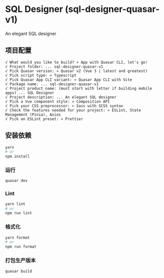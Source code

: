 # SQL Designer (sql-designer-quasar-v1)

An elegant SQL designer

## 项目配置

```
√ What would you like to build? » App with Quasar CLI, let's go!
√ Project folder: ... sql-designer-quasar-v1
√ Pick Quasar version: » Quasar v2 (Vue 3 | latest and greatest)
√ Pick script type: » Typescript
√ Pick Quasar App CLI variant: » Quasar App CLI with Vite
√ Package name: ... sql-designer-quasar-v1
√ Project product name: (must start with letter if building mobile apps) ... SQL Designer
√ Project description: ... An elegant SQL designer
√ Pick a Vue component style: » Composition API
√ Pick your CSS preprocessor: » Sass with SCSS syntax
√ Check the features needed for your project: » ESLint, State Management (Pinia), Axios
√ Pick an ESLint preset: » Prettier
```

## 安装依赖

```bash
yarn
# or
npm install
```

### 运行

```bash
quasar dev
```

### Lint

```bash
yarn lint
# or
npm run lint
```

### 格式化

```bash
yarn format
# or
npm run format
```

### 打包生产版本

```bash
quasar build
```
